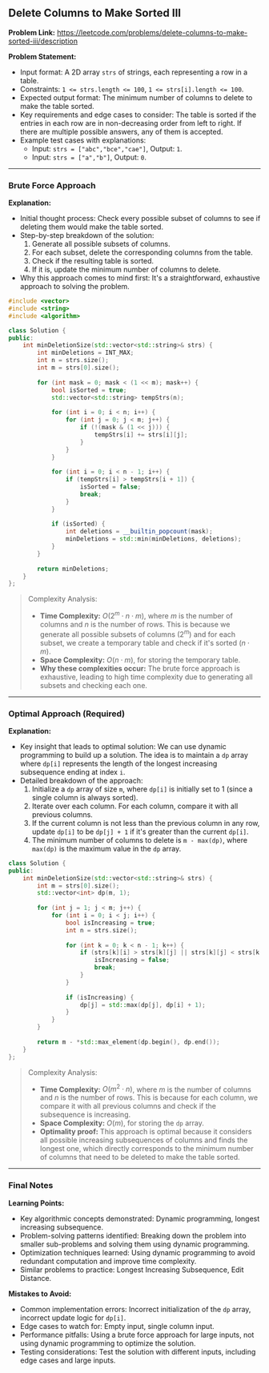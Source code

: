 ## Delete Columns to Make Sorted III

**Problem Link:** https://leetcode.com/problems/delete-columns-to-make-sorted-iii/description

**Problem Statement:**
- Input format: A 2D array `strs` of strings, each representing a row in a table.
- Constraints: `1 <= strs.length <= 100`, `1 <= strs[i].length <= 100`.
- Expected output format: The minimum number of columns to delete to make the table sorted.
- Key requirements and edge cases to consider: The table is sorted if the entries in each row are in non-decreasing order from left to right. If there are multiple possible answers, any of them is accepted.
- Example test cases with explanations:
  - Input: `strs = ["abc","bce","cae"]`, Output: `1`.
  - Input: `strs = ["a","b"]`, Output: `0`.

---

### Brute Force Approach

**Explanation:**
- Initial thought process: Check every possible subset of columns to see if deleting them would make the table sorted.
- Step-by-step breakdown of the solution:
  1. Generate all possible subsets of columns.
  2. For each subset, delete the corresponding columns from the table.
  3. Check if the resulting table is sorted.
  4. If it is, update the minimum number of columns to delete.
- Why this approach comes to mind first: It's a straightforward, exhaustive approach to solving the problem.

```cpp
#include <vector>
#include <string>
#include <algorithm>

class Solution {
public:
    int minDeletionSize(std::vector<std::string>& strs) {
        int minDeletions = INT_MAX;
        int n = strs.size();
        int m = strs[0].size();
        
        for (int mask = 0; mask < (1 << m); mask++) {
            bool isSorted = true;
            std::vector<std::string> tempStrs(n);
            
            for (int i = 0; i < n; i++) {
                for (int j = 0; j < m; j++) {
                    if (!(mask & (1 << j))) {
                        tempStrs[i] += strs[i][j];
                    }
                }
            }
            
            for (int i = 0; i < n - 1; i++) {
                if (tempStrs[i] > tempStrs[i + 1]) {
                    isSorted = false;
                    break;
                }
            }
            
            if (isSorted) {
                int deletions = __builtin_popcount(mask);
                minDeletions = std::min(minDeletions, deletions);
            }
        }
        
        return minDeletions;
    }
};
```

> Complexity Analysis:
> - **Time Complexity:** $O(2^m \cdot n \cdot m)$, where $m$ is the number of columns and $n$ is the number of rows. This is because we generate all possible subsets of columns ($2^m$) and for each subset, we create a temporary table and check if it's sorted ($n \cdot m$).
> - **Space Complexity:** $O(n \cdot m)$, for storing the temporary table.
> - **Why these complexities occur:** The brute force approach is exhaustive, leading to high time complexity due to generating all subsets and checking each one.

---

### Optimal Approach (Required)

**Explanation:**
- Key insight that leads to optimal solution: We can use dynamic programming to build up a solution. The idea is to maintain a `dp` array where `dp[i]` represents the length of the longest increasing subsequence ending at index `i`.
- Detailed breakdown of the approach:
  1. Initialize a `dp` array of size `m`, where `dp[i]` is initially set to 1 (since a single column is always sorted).
  2. Iterate over each column. For each column, compare it with all previous columns.
  3. If the current column is not less than the previous column in any row, update `dp[i]` to be `dp[j] + 1` if it's greater than the current `dp[i]`.
  4. The minimum number of columns to delete is `m - max(dp)`, where `max(dp)` is the maximum value in the `dp` array.

```cpp
class Solution {
public:
    int minDeletionSize(std::vector<std::string>& strs) {
        int m = strs[0].size();
        std::vector<int> dp(m, 1);
        
        for (int j = 1; j < m; j++) {
            for (int i = 0; i < j; i++) {
                bool isIncreasing = true;
                int n = strs.size();
                
                for (int k = 0; k < n - 1; k++) {
                    if (strs[k][i] > strs[k][j] || strs[k][j] < strs[k + 1][j]) {
                        isIncreasing = false;
                        break;
                    }
                }
                
                if (isIncreasing) {
                    dp[j] = std::max(dp[j], dp[i] + 1);
                }
            }
        }
        
        return m - *std::max_element(dp.begin(), dp.end());
    }
};
```

> Complexity Analysis:
> - **Time Complexity:** $O(m^2 \cdot n)$, where $m$ is the number of columns and $n$ is the number of rows. This is because for each column, we compare it with all previous columns and check if the subsequence is increasing.
> - **Space Complexity:** $O(m)$, for storing the `dp` array.
> - **Optimality proof:** This approach is optimal because it considers all possible increasing subsequences of columns and finds the longest one, which directly corresponds to the minimum number of columns that need to be deleted to make the table sorted.

---

### Final Notes

**Learning Points:**
- Key algorithmic concepts demonstrated: Dynamic programming, longest increasing subsequence.
- Problem-solving patterns identified: Breaking down the problem into smaller sub-problems and solving them using dynamic programming.
- Optimization techniques learned: Using dynamic programming to avoid redundant computation and improve time complexity.
- Similar problems to practice: Longest Increasing Subsequence, Edit Distance.

**Mistakes to Avoid:**
- Common implementation errors: Incorrect initialization of the `dp` array, incorrect update logic for `dp[i]`.
- Edge cases to watch for: Empty input, single column input.
- Performance pitfalls: Using a brute force approach for large inputs, not using dynamic programming to optimize the solution.
- Testing considerations: Test the solution with different inputs, including edge cases and large inputs.